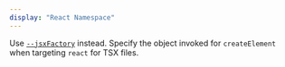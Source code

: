 ```yaml
---
display: "React Namespace"
---
```


Use [`--jsxFactory`](#jsxFactory) instead. Specify the object invoked for `createElement` when targeting `react` for TSX files.
